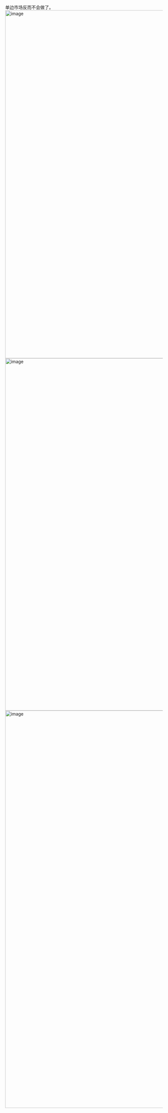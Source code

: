 单边市场反而不会做了。  
<img width="2524" height="1112" alt="image" src="https://github.com/user-attachments/assets/cb79a90d-7e3f-4489-976c-6c1c4b80ac1b" />
<img width="2488" height="1126" alt="image" src="https://github.com/user-attachments/assets/f65bf883-8e7d-4557-b272-a3efcdb2760e" />
<img width="2212" height="1270" alt="image" src="https://github.com/user-attachments/assets/7191d318-df08-4697-930e-3dd33d0c556c" />

